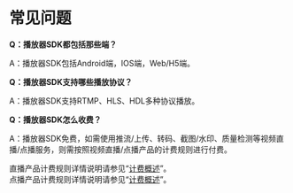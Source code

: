 # 常见问题

**Q：播放器SDK都包括那些端？**

A：播放器SDK包括Android端，IOS端，Web/H5端。


**Q：播放器SDK支持哪些播放协议？**

A：播放器SDK支持RTMP、HLS、HDL多种协议播放。


**Q：播放器SDK怎么收费？**

A：播放器SDK免费，如需使用推流/上传、转码、截图/水印、质量检测等视频直播/点播服务，则需按照视频直播/点播产品的计费规则进行付费。

直播产品计费规则详情说明请参见“[计费概述](https://github.com/jdcloudcom/cn/blob/edit/documentation/Video-Service/Live-Video/Pricing/Billing-Overview.md)”。  
点播产品计费规则详情说明请参见“[计费概述](https://github.com/jdcloudcom/cn/blob/edit/documentation/Video-Service/Video-on-Demand/Pricing/Billing-Overview.md)”。


